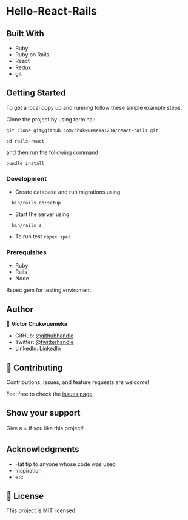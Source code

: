 # Hello-React-Rails
>  
## Built With

- Ruby
- Ruby on Rails
- React
- Redux
- git

## Getting Started

To get a local copy up and running follow these simple example steps.

Clone the project by using terminal:

```
git clone git@github.com/chukwuemeka1234/react-rails.git

```
```
cd rails-react

```
and then run the following command

```
bundle install
```

### Development

- Create database and run migrations using 
```
  bin/rails db:setup
```
- Start the server using 
```
  bin/rails s
```

- To run test 
  `rspec spec`

### Prerequisites

- Ruby
- Rails
- Node

Rspec gem for testing enviroment

## Author
👤 **Victor Chukwuemeka**

- GitHub: [@githubhandle](https://github.com/chukwuemeka1234/)
- Twitter: [@twitterhandle](https://twitter.com/@avc_victor)
- LinkedIn: [LinkedIn](https://www.linkedin.com/in/vic-chukwuemeka/)

## 🤝 Contributing

Contributions, issues, and feature requests are welcome!

Feel free to check the [issues page](https://github.com/chukwuemeka1234/react-rails/issues).

## Show your support

Give a ⭐️ if you like this project!

## Acknowledgments

- Hat tip to anyone whose code was used
- Inspiration
- etc

## 📝 License

This project is [MIT](./LICENSE) licensed.